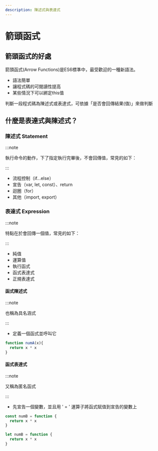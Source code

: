```yaml
---
description: 陳述式與表達式
---
```


# 箭頭函式

## 箭頭函式的好處
箭頭函式(Arrow Functions)是ES6標準中，最受歡迎的一種新語法。
* 語法簡單
* 讓程式碼的可閱讀性提高
* 某些情況下可以綁定this值

判斷一段程式碼為陳述式或表達式，可依據「是否會回傳結果(值)」來做判斷

## 什麼是表達式與陳述式？

### 陳述式 Statement
:::note

執行命令的動作，下了指定執行完畢後，不會回傳值，常見的如下：

:::

* 流程控制（if...else）
* 宣告（var, let, const）、return
* 迴圈（for）
* 其他（import, export）

### 表達式 Expression

:::note

特點在於會回傳一個值，常見的如下：

:::

* 純值
* 運算值
* 執行函式
* 函式表達式
* 正規表達式

#### 函式陳述式

:::note

也稱為具名涵式

:::

* 定義一個函式並呼叫它

```js
function numA(x){
  return x * x
}
```

#### 函式表達式

:::note

又稱為匿名函式

:::

* 先宣告一個變數，並且用 ' = ' 運算子將函式賦值到宣告的變數上

```js
const numB = function {
  return x * x
}
```
```js
let numB = function {
  return x * x
}
```